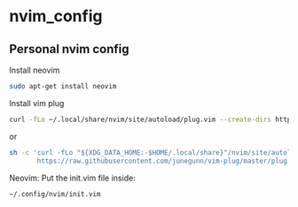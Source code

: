 # nvim_config
## Personal nvim config

Install neovim
```bash
sudo apt-get install neovim
```

Install vim plug
```bash
curl -fLo ~/.local/share/nvim/site/autoload/plug.vim --create-dirs https://raw.githubusercontent.com/junegunn/vim-plug/master/plug.vim
```
or
```bash
sh -c 'curl -fLo "${XDG_DATA_HOME:-$HOME/.local/share}"/nvim/site/autoload/plug.vim --create-dirs \
       https://raw.githubusercontent.com/junegunn/vim-plug/master/plug.vim'
```

Neovim: Put the init.vim file inside:
```bash
~/.config/nvim/init.vim
```
